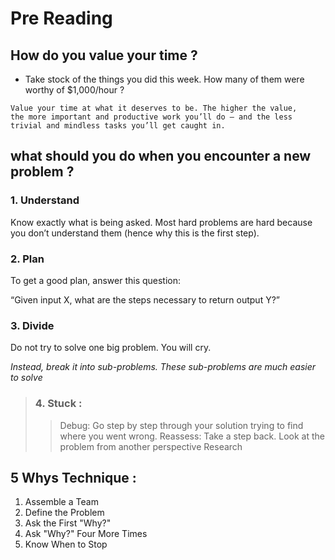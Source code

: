 # Pre Reading 

## How do you value your time ?
+ Take stock of the things you did this week. How many of them were worthy of $1,000/hour ?

```
Value your time at what it deserves to be. The higher the value,
the more important and productive work you’ll do — and the less trivial and mindless tasks you’ll get caught in.
```

## what should you do when you encounter a new problem ?
### 1. Understand
Know exactly what is being asked. Most hard problems are hard because you don’t understand them (hence why this is the first step).
### 2. Plan
To get a good plan, answer this question:

“Given input X, what are the steps necessary to return output Y?”

### 3. Divide
Do not try to solve one big problem. You will cry.

*Instead, break it into sub-problems. These sub-problems are much easier to solve*

> ### 4. Stuck :
>> Debug: Go step by step through your solution trying to find where you went wrong. 
>> Reassess: Take a step back. Look at the problem from another perspective
>> Research 


## 5 Whys Technique :
1. Assemble a Team
2. Define the Problem
3. Ask the First "Why?"
4. Ask "Why?" Four More Times
5. Know When to Stop
